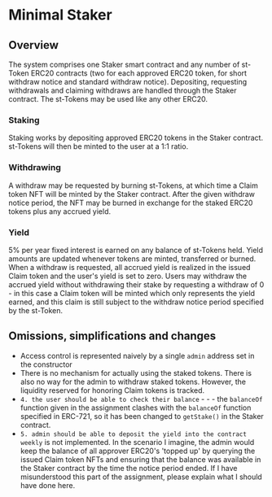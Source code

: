 # Minimal Staker

## Overview
The system comprises one Staker smart contract and any number of st-Token ERC20 contracts (two for each approved ERC20 token, for short withdraw notice and standard withdraw notice). Depositing, requesting withdrawals and claiming withdraws are handled through the Staker contract. The st-Tokens may be used like any other ERC20.
### Staking
Staking works by depositing approved ERC20 tokens in the Staker contract. st-Tokens will then be minted to the user at a 1:1 ratio.
### Withdrawing
A withdraw may be requested by burning st-Tokens, at which time a Claim token NFT will be minted by the Staker contract. After the given withdraw notice period, the NFT may be burned in exchange for the staked ERC20 tokens plus any accrued yield.
### Yield
5% per year fixed interest is earned on any balance of st-Tokens held. Yield amounts are updated whenever tokens are minted, transferred or burned. When a withdraw is requested, all accrued yield is realized in the issued Claim token and the user's yield is set to zero. Users may withdraw the accrued yield without withdrawing their stake by requesting a withdraw of 0 - in this case a Claim token will be minted which only represents the yield earned, and this claim is still subject to the withdraw notice period specified by the st-Token.

## Omissions, simplifications and changes
- Access control is represented naively by a single `admin` address set in the constructor
- There is no mechanism for actually using the staked tokens. There is also no way for the admin to withdraw staked tokens. However, the liquidity reserved for honoring Claim tokens is tracked.
- `4. the user should be able to check their balance` - - - the `balanceOf` function given in the assignment clashes with the `balanceOf` function specified in ERC-721, so it has been changed to `getStake()` in the Staker contract.
- `5. admin should be able to deposit the yield into the contract weekly` is not implemented. In the scenario I imagine, the admin would keep the balance of all approver ERC20's 'topped up' by querying the issued Claim token NFTs and ensuring that the balance was available in the Staker contract by the time the notice period ended. If I have misunderstood this part of the assignment, please explain what I should have done here.